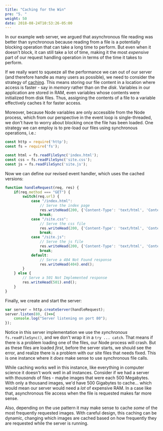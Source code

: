 ```yaml
---
title: "Caching for the Win"
pre: "5. "
weight: 50
date: 2018-08-24T10:53:26-05:00
---
```


In our example web server, we argued that asynchronous file reading was better than synchronous because reading from a file is a potentially blocking operation that can take a long time to perform.  But even when it doesn't block, it can still take a lot of time, making it the most _expensive_ part of our request handling operation in terms of the time it takes to perform.  

If we really want to squeeze all the performance we can out of our server (and therefore handle as many users as possible), we need to consider the strategy of [caching](https://en.wikipedia.org/wiki/Cache_(computing)).  This means storing our file content in a location where access is faster - say in _memory_ rather than on the _disk_.  Variables in our application are stored in RAM, even variables whose contents were initialized from disk files. Thus, assigning the contents of a file to a variable effectively caches it for faster access.  

Moreover, because Node variables are only accessible from the Node process, which from our perspective in the event loop is single-threaded, we don't have to worry about blocking once the file has been loaded.  One strategy we can employ is to pre-load our files using synchronous operations, i.e.:

```js 
const http = require('http');
const fs = require('fs');

const html = fs.readFileSync('index.html');
const css = fs.readFileSync('site.css');
const js = fs.readFileSync('site.js');
``` 

Now we can define our revised event handler, which uses the cached versions:

```js
function handleRequest(req, res) {
    if(req.method === "GET") {
        switch(req.url) {
            case "/index.html":
                // Serve the index page 
                res.writeHead(200, {'Content-Type': 'text/html', 'Content-Length': html.length}).end(html);
                break;
            case "/site.css":
                // Serve the css file 
                res.writeHead(200, {'Content-Type': 'text/html', 'Content-Length': css.length}).end(css);
                break;
            case "/site.js":
                // Serve the js file
                res.writeHead(200, {'Content-Type': 'text/html', 'Content-Length': js.length}).end(js);
                break;
            default:
                // Serve a 404 Not Found response
                res.writeHead(404).end();
        }
    } else {
        // Serve a 501 Not Implemented response
        res.writeHead(501).end();
    }
}
```

Finally, we create and start the server:

```js
var server = http.createServer(handleRequest);
server.listen(80, ()=>{
    console.log("Server listening on port 80");
});
```

Notice in this server implementation we use the _synchronous_ `fs.readFileSync()`, and we don't wrap it in a `try ... catch`.  That means if there is a problem loading one of the files, our Node process will crash.  But as these files are loaded _first_, before the server starts, we should see the error, and realize there is a problem with our site files that needs fixed.  This is one instance where it _does_ make sense to use synchronous file calls.

While caching works well in this instance, like everything in computer science it doesn't work well in all instances.  Consider if we had a server with _thousands_ of files - maybe images that were each 500 Megabytes.  With only a thousand images, we'd have 500 Gigabytes to cache... which would mean our server would need a _lot_ of expensive RAM.  In a case like that, asynchronous file access when the file is requested makes far more sense. 

Also, depending on the use pattern it may make sense to cache _some_ of the most frequently requested images.  With careful design, this caching can be dynamic, changing which images are cached based on how frequently they are requested while the server is running.